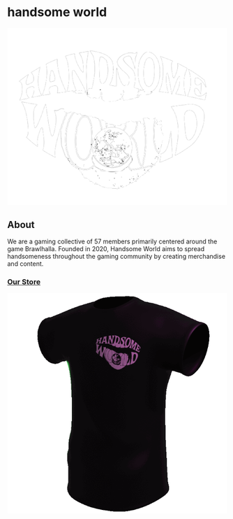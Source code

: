 # handsome world

![Handsome World Logo](img/logo.png)

## About

We are a gaming collective of 57 members primarily centered
around the game Brawlhalla. Founded in 2020, Handsome World aims
to spread handsomeness throughout the gaming community by
creating merchandise and content.

### [Our Store](http://handsomeworld.org/)
![Handsome World Shirt](img/handsome-shirt-crop.gif)
